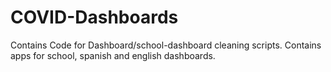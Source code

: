 # COVID-Dashboards
Contains Code for Dashboard/school-dashboard cleaning scripts.
Contains apps for school, spanish and english dashboards.
